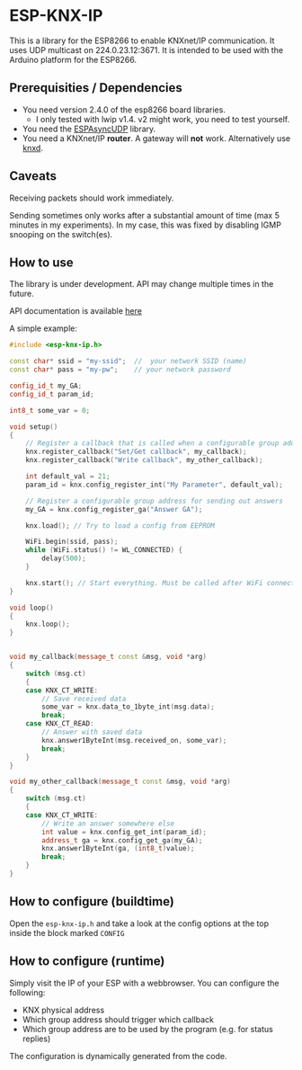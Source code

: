 # ESP-KNX-IP #

This is a library for the ESP8266 to enable KNXnet/IP communication. It uses UDP multicast on 224.0.23.12:3671.
It is intended to be used with the Arduino platform for the ESP8266.

## Prerequisities / Dependencies ##

* You need version 2.4.0 of the esp8266 board libraries.
  * I only tested with lwip v1.4. v2 might work, you need to test yourself.
* You need the [ESPAsyncUDP](https://github.com/me-no-dev/ESPAsyncUDP) library.
* You need a KNXnet/IP **router**. A gateway will **not** work. Alternatively use [knxd](https://github.com/knxd/knxd).

## Caveats ##

Receiving packets should work immediately.

Sending sometimes only works after a substantial amount of time (max 5 minutes in my experiments). In my case, this was fixed by disabling IGMP snooping on the switch(es).

## How to use ##

The library is under development. API may change multiple times in the future.

API documentation is available [here](https://github.com/envy/esp-knx-ip/wiki/API)

A simple example:

```c++
#include <esp-knx-ip.h>

const char* ssid = "my-ssid";  //  your network SSID (name)
const char* pass = "my-pw";    // your network password

config_id_t my_GA;
config_id_t param_id;

int8_t some_var = 0;

void setup()
{
	// Register a callback that is called when a configurable group address is receiving a telegram
	knx.register_callback("Set/Get callback", my_callback);
	knx.register_callback("Write callback", my_other_callback);

	int default_val = 21;
	param_id = knx.config_register_int("My Parameter", default_val);

	// Register a configurable group address for sending out answers
	my_GA = knx.config_register_ga("Answer GA");

	knx.load(); // Try to load a config from EEPROM

	WiFi.begin(ssid, pass);
	while (WiFi.status() != WL_CONNECTED) {
		delay(500);
	}

	knx.start(); // Start everything. Must be called after WiFi connection has been established
}

void loop()
{
	knx.loop();
}


void my_callback(message_t const &msg, void *arg)
{
	switch (msg.ct)
	{
	case KNX_CT_WRITE:
		// Save received data
		some_var = knx.data_to_1byte_int(msg.data);
		break;
	case KNX_CT_READ:
		// Answer with saved data
		knx.answer1ByteInt(msg.received_on, some_var);
		break;
	}
}

void my_other_callback(message_t const &msg, void *arg)
{
	switch (msg.ct)
	{
	case KNX_CT_WRITE:
		// Write an answer somewhere else
		int value = knx.config_get_int(param_id);
		address_t ga = knx.config_get_ga(my_GA);
		knx.answer1ByteInt(ga, (int8_t)value);
		break;
	}
}

```

## How to configure (buildtime) ##

Open the `esp-knx-ip.h` and take a look at the config options at the top inside the block marked `CONFIG`

## How to configure (runtime) ##

Simply visit the IP of your ESP with a webbrowser. You can configure the following:
* KNX physical address
* Which group address should trigger which callback
* Which group address are to be used by the program (e.g. for status replies)

The configuration is dynamically generated from the code.